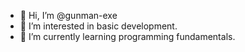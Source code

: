 - 👋 Hi, I’m @gunman-exe
- 👀 I’m interested in basic development.
- 🌱 I’m currently learning programming fundamentals.

<!---
gunman-exe/gunman-exe is a ✨ special ✨ repository because its `README.md` (this file) appears on your GitHub profile.
You can click the Preview link to take a look at your changes.
--->
